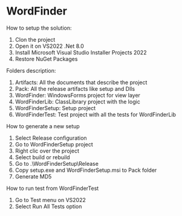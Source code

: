# WordFinder

How to setup the solution:

1. Clon the project
2. Open it on VS2022 .Net 8.0
3. Install Microsoft Visual Studio Installer Projects 2022
4. Restore NuGet Packages

Folders description:

1. Artifacts: All the documents that describe the project
2. Pack: All the release artifacts like setup and Dlls
3. WordFinder: WindowsForms project for view layer
4. WordFinderLib: ClassLibrary project with the logic
5. WordFinderSetup: Setup project
6. WordFinderTest: Test project with all the tests for WordFinderLib

How to generate a new setup

1. Select Release configuration
2. Go to WordFinderSetup project
3. Right clic over the project 
4. Select build or rebuild
5. Go to .\WordFinderSetup\Release
6. Copy setup.exe and WordFinderSetup.msi to Pack folder
7. Generate MD5

How to run test from WordFinderTest

1. Go to Test menu on VS2022
2. Select Run All Tests option